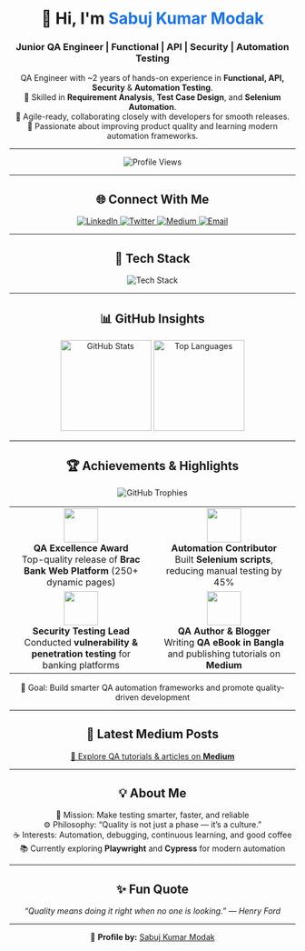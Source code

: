 <h1 align="center">👋 Hi, I'm <span style="color:#1a73e8;">Sabuj Kumar Modak</span></h1>
<h3 align="center"> Junior QA Engineer | Functional | API | Security | Automation Testing</h3>

<p align="center">
QA Engineer with ~2 years of hands-on experience in <b>Functional, API, Security</b> & <b>Automation Testing</b>.<br>
🧠 Skilled in <b>Requirement Analysis</b>, <b>Test Case Design</b>, and <b>Selenium Automation</b>.<br>
🤝 Agile-ready, collaborating closely with developers for smooth releases.<br>
🎯 Passionate about improving product quality and learning modern automation frameworks.
</p>

---

<p align="center">
  <img src="https://komarev.com/ghpvc/?username=xamiron&label=Profile%20Views&color=blue&style=for-the-badge" alt="Profile Views" />
</p>

---

<h2 align="center">🌐 Connect With Me</h2>

<p align="center">
<a href="https://linkedin.com/in/sabuj-modak" target="_blank">
  <img src="https://img.shields.io/badge/LinkedIn-0077B5?style=for-the-badge&logo=linkedin&logoColor=white" alt="LinkedIn" />
</a>
<a href="https://twitter.com/xamiron" target="_blank">
  <img src="https://img.shields.io/badge/Twitter-1DA1F2?style=for-the-badge&logo=twitter&logoColor=white" alt="Twitter" />
</a>
<a href="https://medium.com/@xamiron" target="_blank">
  <img src="https://img.shields.io/badge/Medium-000000?style=for-the-badge&logo=medium&logoColor=white" alt="Medium" />
</a>
<a href="mailto:sabuj.modak.qa@gmail.com" target="_blank">
  <img src="https://img.shields.io/badge/Email-D14836?style=for-the-badge&logo=gmail&logoColor=white" alt="Email" />
</a>
</p>

---

<h2 align="center">🧰 Tech Stack</h2>

<p align="center">
<img src="https://skillicons.dev/icons?i=java,python,selenium,postman,git,linux,mysql,mongodb,html,css,js,figma" alt="Tech Stack"/>
</p>

---

<h2 align="center">📊 GitHub Insights</h2>

<p align="center">
  <!-- Using a theme that looks good in both light and dark modes -->
  <img src="https://github-readme-stats.vercel.app/api?username=xamiron&show_icons=true&hide_border=true&theme=tokyonight" height="160" alt="GitHub Stats" />
  <img src="https://github-readme-stats.vercel.app/api/top-langs/?username=xamiron&layout=compact&hide_border=true&theme=tokyonight" height="160" alt="Top Languages" />

</p>

---

<h2 align="center">🏆 Achievements & Highlights</h2>

<p align="center">
  <img src="https://github-profile-trophy.vercel.app/?username=xamiron&theme=tokyonight&no-frame=true&margin-w=10&margin-h=10&row=1" alt="GitHub Trophies" />
</p>

<p align="center">
<table align="center">
<tr>
  <td align="center" width="50%">
    <img src="https://img.icons8.com/color/96/000000/test-passed.png" width="60" style="transition: transform 0.3s;" onmouseover="this.style.transform='scale(1.2)'" onmouseout="this.style.transform='scale(1)'"><br>
    <b>QA Excellence Award</b><br>
    Top-quality release of <b>Brac Bank Web Platform</b> (250+ dynamic pages)
  </td>
  <td align="center" width="50%">
    <img src="https://img.icons8.com/color/96/000000/code.png" width="60" style="transition: transform 0.3s;" onmouseover="this.style.transform='scale(1.2)'" onmouseout="this.style.transform='scale(1)'"><br>
    <b>Automation Contributor</b><br>
    Built <b>Selenium scripts</b>, reducing manual testing by 45%
  </td>
</tr>
<tr>
  <td align="center" width="50%">
    <img src="https://img.icons8.com/color/96/000000/network.png" width="60" style="transition: transform 0.3s;" onmouseover="this.style.transform='scale(1.2)'" onmouseout="this.style.transform='scale(1)'"><br>
    <b>Security Testing Lead</b><br>
    Conducted <b>vulnerability & penetration testing</b> for banking platforms
  </td>
  <td align="center" width="50%">
    <img src="https://img.icons8.com/color/96/000000/reading.png" width="60" style="transition: transform 0.3s;" onmouseover="this.style.transform='scale(1.2)'" onmouseout="this.style.transform='scale(1)'"><br>
    <b>QA Author & Blogger</b><br>
    Writing <b>QA eBook in Bangla</b> and publishing tutorials on <b>Medium</b>
  </td>
</tr>
</table>
</p>

<p align="center">
🎯 Goal: Build smarter QA automation frameworks and promote quality-driven development
</p>

---

<h2 align="center">📰 Latest Medium Posts</h2>

<p align="center">
<a href="https://xamiron.medium.com/" target="_blank">🧩 Explore QA tutorials & articles on <b>Medium</b></a>
</p>

---

<h2 align="center">💡 About Me</h2>

<p align="center">
🎯 Mission: Make testing smarter, faster, and reliable<br>
⚙️ Philosophy: “Quality is not just a phase — it’s a culture.”<br>
☕ Interests: Automation, debugging, continuous learning, and good coffee<br>
📚 Currently exploring <b>Playwright</b> and <b>Cypress</b> for modern automation
</p>

---

<h2 align="center">✨ Fun Quote</h2>
<p align="center">
<i>“Quality means doing it right when no one is looking.” — Henry Ford</i>
</p>

---

<p align="center">
🔹 <b>Profile by:</b> <a href="https://github.com/xamiron" target="_blank">Sabuj Kumar Modak</a>
</p>
